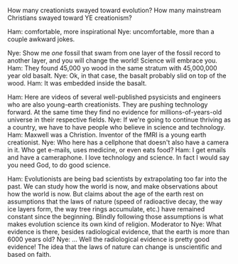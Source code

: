 How many creationists swayed toward evolution?
How many mainstream Christians swayed toward YE creationism?

Ham: comfortable, more inspirational
Nye: uncomfortable, more than a couple awkward jokes.

Nye: Show me _one_ fossil that swam from one layer of the fossil record to another layer, and you will change the world!  Science will embrace you.
Ham: They found 45,000 yo wood in the same stratum with 45,000,000 year old basalt.
Nye: Ok, in that case, the basalt probably slid on top of the wood.
Ham: It was embedded inside the basalt.

Ham: Here are videos of several well-published psysicists and engineers who are also young-earth creationists.  They are pushing technology forward.  At the same time they find no evidence for millions-of-years-old universe in their respective fields.
Nye: If we're going to continue thriving as a country, we have to have people who believe in science and technology.
Ham: Maxwell was a Christion.  Inventor of the fMRI is a young earth creationist.
Nye: Who here has a cellphone that doesn't also have a camera in it.  Who get e-mails, uses medicine, or even eats food?
Ham: I get emails and have a cameraphone.  I love technology and science.  In fact I would say you need God, to do good science.

Ham: Evolutionists are being bad scientists by extrapolating too far into the past.  We can study how the world is now, and make observations about how the world is now.  But claims about the age of the earth rest on assumptions that the laws of nature (speed of radioactive decay, the way ice layers form, the way tree rings accumulate, etc.) have remained constant since the beginning. Blindly following those assumptions is what makes evolution science its own kind of religion.
Moderator to Nye: What evidence is there, besides radiological evidence, that the earth is more than 6000 years old?
Nye: ... Well the radiological evidence is pretty good evidence!  The idea that the laws of nature can change is unscientific and based on faith.

